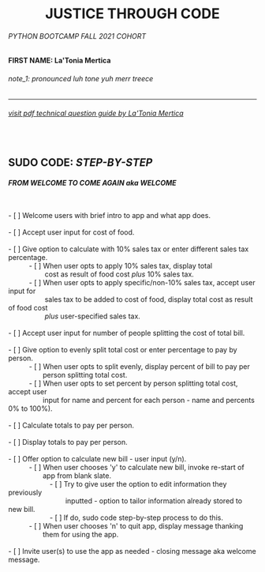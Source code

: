 # <div align="center">**JUSTICE THROUGH CODE**</div>

###### PYTHON BOOTCAMP FALL 2021 COHORT
#### **FIRST NAME: La'Tonia Mertica**
###### note_1: pronounced *luh tone yuh merr treece*
---
###### <a href="https://drive.google.com/file/d/1NJNd3XmIWNVadYwVB_OCQQDDXzNVvn1X/view?usp=sharing" target="_blank"> visit pdf technical question guide by La'Tonia Mertica</a>
<br>

## **SUDO CODE: *STEP-BY-STEP***
###### **FROM WELCOME TO COME AGAIN aka WELCOME**

<br>
- [ ] Welcome users with brief intro to app and what app does.<br>
<br>
- [ ] Accept user input for cost of food.<br>
<br>
- [ ] Give option to calculate with 10% sales tax or enter different sales tax percentage.<br>
&emsp;&emsp;&emsp;- [ ] When user opts to apply 10% sales tax, display total<br>
&emsp;&emsp;&emsp;&emsp;&emsp;&nbsp;cost as result of food cost <i>plus</i> 10% sales tax.<br>
&emsp;&emsp;&emsp;- [ ] When user opts to apply specific/non-10% sales tax, accept user input for<br>
&emsp;&emsp;&emsp;&emsp;&emsp;&nbsp;sales tax to be added to cost of food, display total cost as result of food cost<br>
&emsp;&emsp;&emsp;&emsp;&emsp;&nbsp;<i>plus</i> user-specified sales tax.<br>
<br>
- [ ] Accept user input for number of people splitting the cost of total bill.<br>
<br>
- [ ] Give option to evenly split total cost or enter percentage to pay by person.<br>
&emsp;&emsp;&emsp;- [ ] When user opts to split evenly, display percent of bill to pay per<br>
&emsp;&emsp;&emsp;&emsp;&emsp;person splitting total cost.<br>
&emsp;&emsp;&emsp;- [ ] When user opts to set percent by person splitting total cost, accept user<br>
&emsp;&emsp;&emsp;&emsp;&emsp;input for name and percent for each person - name and percents 0% to 100%).<br>
<br>
- [ ] Calculate totals to pay per person.<br>
<br>
- [ ] Display totals to pay per person.<br>
<br>
- [ ] Offer option to calculate new bill - user input (y/n).<br>
&emsp;&emsp;&emsp;- [ ] When user chooses 'y' to calculate new bill, invoke re-start of<br>
&emsp;&emsp;&emsp;&emsp;&emsp;app from blank slate.<br>
&emsp;&emsp;&emsp;&emsp;&emsp;&emsp;- [ ] Try to give user the option to edit information they previously<br>
&emsp;&emsp;&emsp;&emsp;&emsp;&emsp;&emsp;&emsp;&nbsp;inputted - option to tailor information already stored to new bill.<br>
&emsp;&emsp;&emsp;&emsp;&emsp;&emsp;- [ ] If do, sudo code step-by-step process to do this.<br>
&emsp;&emsp;&emsp;- [ ] When user chooses 'n' to quit app, display message thanking<br>
&emsp;&emsp;&emsp;&emsp;&emsp;them for using the app.<br>
<br>
- [ ] Invite user(s) to use the app as needed - closing message aka welcome message.<br>

